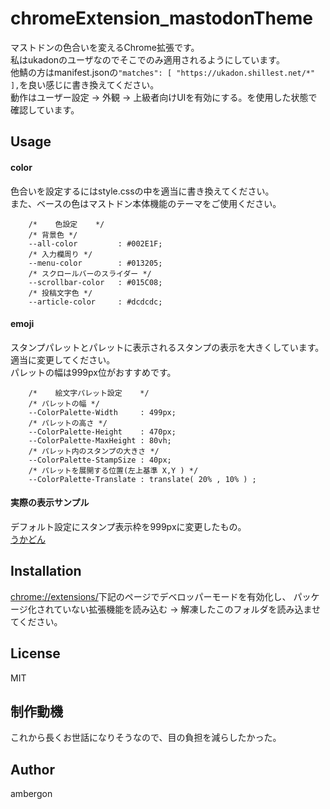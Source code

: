 # chromeExtension_mastodonTheme
マストドンの色合いを変えるChrome拡張です。<br>
私はukadonのユーザなのでそこでのみ適用されるようにしています。<br>
他鯖の方はmanifest.jsonの`"matches": [ "https://ukadon.shillest.net/*" ],`を良い感じに書き換えてください。<br>
動作はユーザー設定 -> 外観 -> 上級者向けUIを有効にする。を使用した状態で確認しています。<br>


## Usage
#### color
色合いを設定するにはstyle.cssの中を適当に書き換えてください。<br>
また、ベースの色はマストドン本体機能のテーマをご使用ください。<br>
```
    /*    色設定    */
    /* 背景色 */
    --all-color         : #002E1F;
    /* 入力欄周り */
    --menu-color        : #013205;
    /* スクロールバーのスライダー */
    --scrollbar-color   : #015C08;
    /* 投稿文字色 */
    --article-color     : #dcdcdc;
```

#### emoji
スタンプパレットとパレットに表示されるスタンプの表示を大きくしています。<br>
適当に変更してください。<br>
パレットの幅は999px位がおすすめです。<br>
```
    /*    絵文字パレット設定    */
    /* パレットの幅 */
    --ColorPalette-Width     : 499px;
    /* パレットの高さ */
    --ColorPalette-Height    : 470px;
    --ColorPalette-MaxHeight : 80vh;
    /* パレット内のスタンプの大きさ */
    --ColorPalette-StampSize : 40px;
    /* パレットを展開する位置(左上基準 X,Y ) */
    --ColorPalette-Translate : translate( 20% , 10% ) ;
```


#### 実際の表示サンプル
デフォルト設定にスタンプ表示枠を999pxに変更したもの。<br>
[うかどん](https://ukadon.shillest.net/deck/@ambergon/110932116645228172)<br>




## Installation
[chrome://extensions/](chrome://extensions/)下記のページでデベロッパーモードを有効化し、 パッケージ化されていない拡張機能を読み込む -> 解凍したこのフォルダを読み込ませてください。


## License
MIT


## 制作動機
これから長くお世話になりそうなので、目の負担を減らしたかった。


## Author
ambergon



